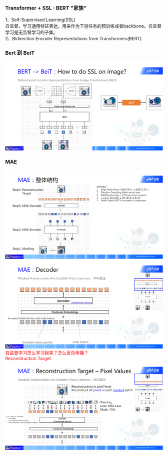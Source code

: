 ### Transformer + SSL : BERT "家族"
1、Self-Supervised Learning(SSL)<br/>
自监督，学习通用特征表达，用来作为下游任务的预训练或者backbone。自监督学习是无监督学习的子集。<br/>
2、Bidirection Encoder Representations from Transformers(BERT)<br/>
### Bert 到 BeiT
![图片](./Beit总体.png)
### MAE
![图片](./mae总体.png)
![图片](./mae_decoder.png)
<font color='red'>
自监督学习怎么学习起来？怎么反向传播？<br/>
Reconstruction Target<br/>
</font>
![图片](./Reconstruction%20Traget.png)
